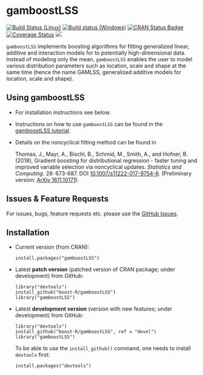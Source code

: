 gamboostLSS
===========

[![Build Status (Linux)](https://travis-ci.org/boost-R/gamboostLSS.svg?branch=master)](https://app.travis-ci.com/boost-R/gamboostLSS) 
[![Build status (Windows)](https://ci.appveyor.com/api/projects/status/373t0tvx5v1i5ooq/branch/master?svg=true)](https://ci.appveyor.com/project/hofnerb/gamboostlss-s2whe/branch/master)
[![CRAN Status Badge](http://www.r-pkg.org/badges/version/gamboostLSS)](https://CRAN.R-project.org/package=gamboostLSS)
[![Coverage Status](https://coveralls.io/repos/github/boost-R/gamboostLSS/badge.svg?branch=master)](https://coveralls.io/github/boost-R/gamboostLSS?branch=master)
[![](http://cranlogs.r-pkg.org/badges/gamboostLSS)](https://CRAN.R-project.org/package=gamboostLSS)

`gamboostLSS` implements boosting algorithms for fitting generalized linear,
additive and interaction models for to potentially high-dimensional data.
Instead of modeling only the mean, `gamboostLSS` enables the user to model
various distribution parameters such as location, scale and shape at the same
time (hence the name GAMLSS, generalized additive models for location, scale and
shape).


## Using gamboostLSS

- For installation instructions see below. 

- Instructions on how to use `gamboostLSS` can be found in the 
  [gamboostLSS tutorial](https://www.jstatsoft.org/article/view/v074i01).

- Details on the noncyclical fitting method can be found in 

    Thomas, J., Mayr, A., Bischl, B., Schmid, M., Smith, A., and Hofner, B. (2018), 
    Gradient boosting for distributional regression - faster tuning and improved 
    variable selection via noncyclical updates. 
    *Statistics and Computing*. 28: 673-687. DOI [10.1007/s11222-017-9754-6](http://dx.doi.org/10.1007/s11222-017-9754-6).
    (Preliminary version: [ArXiv 1611.10171](https://arxiv.org/abs/1611.10171)).

## Issues & Feature Requests

For issues, bugs, feature requests etc. please use the [GitHub Issues](https://github.com/boost-R/gamboostLSS/issues).

## Installation

- Current version (from CRAN): 
  ```
  install.packages("gamboostLSS")
  ```

- Latest **patch version** (patched version of CRAN package; under development) from GitHub:
  ```
  library("devtools")
  install_github("boost-R/gamboostLSS")
  library("gamboostLSS")
  ```

- Latest **development version** (version with new features; under development) from GitHub:
  ```
  library("devtools")
  install_github("boost-R/gamboostLSS", ref = "devel")
  library("gamboostLSS")
  ```

  To be able to use the `install_github()` command, one needs to install `devtools` first:
  ```
  install.packages("devtools")
  ```

